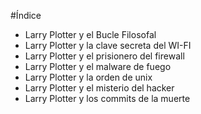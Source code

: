 #Índice

* Larry Plotter y el Bucle Filosofal
* Larry Plotter y la clave secreta del WI-FI
* Larry Plotter y el prisionero del firewall
* Larry Plotter y el malware de fuego
* Larry Plotter y la orden de unix
* Larry Plotter y el misterio del hacker
* Larry Plotter y los commits de la muerte

